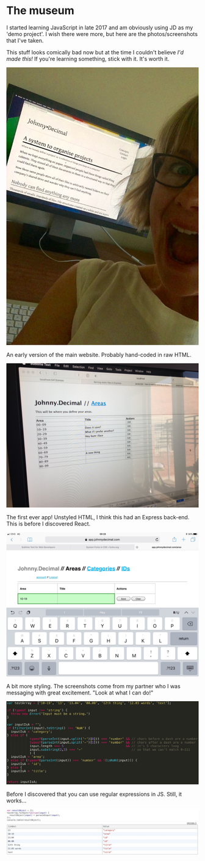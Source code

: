 # The museum

I started learning JavaScript in late 2017 and am obviously using JD as my 'demo project'. I wish there were more, but here are the photos/screenshots that I've taken.

This stuff looks comically bad now but at the time I couldn't believe _I'd made this!_ If you're learning something, stick with it. It's worth it.

![](../.gitbook/assets/img_4199.jpg)

An early version of the main website. Probably hand-coded in raw HTML.

![](../.gitbook/assets/img_4051.jpg)

The first ever app! Unstyled HTML, I think this had an Express back-end. This is before I discovered React.

![](../.gitbook/assets/image-1%20%281%29.JPG)

A bit more styling. The screenshots come from my partner who I was messaging with great excitement. "Look at what I can do!"

![](../.gitbook/assets/img_3592.JPG)

Before I discovered that you can use regular expressions in JS. Still, it works...

![](../.gitbook/assets/img_3591.JPG)

